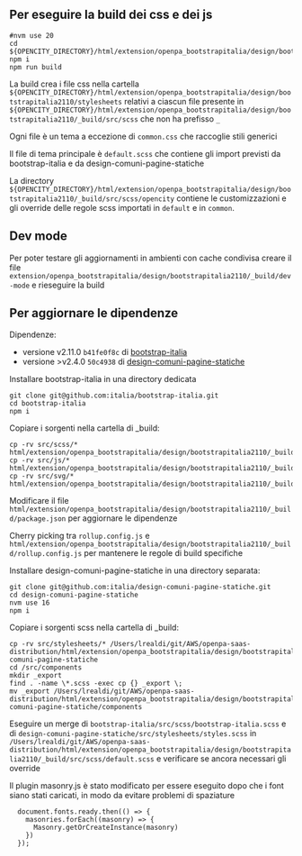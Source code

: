## Per eseguire la build dei css e dei js
```
#nvm use 20
cd ${OPENCITY_DIRECTORY}/html/extension/openpa_bootstrapitalia/design/bootstrapitalia2110/_build/
npm i
npm run build
```

La build crea i file css nella cartella `${OPENCITY_DIRECTORY}/html/extension/openpa_bootstrapitalia/design/bootstrapitalia2110/stylesheets`
relativi a ciascun file presente in  `${OPENCITY_DIRECTORY}/html/extension/openpa_bootstrapitalia/design/bootstrapitalia2110/_build/src/scss` 
che non ha prefisso `_`

Ogni file è un tema a eccezione di `common.css` che raccoglie stili generici 

Il file di tema principale è `default.scss` che contiene gli import previsti da bootstrap-italia e da design-comuni-pagine-statiche

La directory `${OPENCITY_DIRECTORY}/html/extension/openpa_bootstrapitalia/design/bootstrapitalia2110/_build/src/scss/opencity` 
contiene le customizzazioni e gli override delle regole scss importati in `default` e in `common`.

## Dev mode
Per poter testare gli aggiornamenti in ambienti con cache condivisa creare il file `extension/openpa_bootstrapitalia/design/bootstrapitalia2110/_build/dev-mode` e rieseguire la build 

## Per aggiornare le dipendenze

Dipendenze:
- versione v2.11.0 `b41fe0f8c` di [bootstrap-italia](https://github.com/italia/bootstrap-italia.git)
- versione >v2.4.0 `50c4938` di [design-comuni-pagine-statiche](https://github.com/italia/design-comuni-pagine-statiche.git)

Installare bootstrap-italia in una directory dedicata
```
git clone git@github.com:italia/bootstrap-italia.git
cd bootstrap-italia
npm i
```

Copiare i sorgenti nella cartella di _build:
```
cp -rv src/scss/* html/extension/openpa_bootstrapitalia/design/bootstrapitalia2110/_build/src/scss
cp -rv src/js/* html/extension/openpa_bootstrapitalia/design/bootstrapitalia2110/_build/src/js
cp -rv src/svg/* html/extension/openpa_bootstrapitalia/design/bootstrapitalia2110/_build/src/svg
```

Modificare il file `html/extension/openpa_bootstrapitalia/design/bootstrapitalia2110/_build/package.json` 
per aggiornare le dipendenze

Cherry picking tra `rollup.config.js` e `html/extension/openpa_bootstrapitalia/design/bootstrapitalia2110/_build/rollup.config.js`
per mantenere le regole di build specifiche

Installare design-comuni-pagine-statiche in una directory separata:
```
git clone git@github.com:italia/design-comuni-pagine-statiche.git
cd design-comuni-pagine-statiche
nvm use 16
npm i
```

Copiare i sorgenti scss nella cartella di _build:
```
cp -rv src/stylesheets/* /Users/lrealdi/git/AWS/openpa-saas-distribution/html/extension/openpa_bootstrapitalia/design/bootstrapitalia2110/_build/design-comuni-pagine-statiche
cd /src/components
mkdir _export
find . -name \*.scss -exec cp {} _export \;
mv _export /Users/lrealdi/git/AWS/openpa-saas-distribution/html/extension/openpa_bootstrapitalia/design/bootstrapitalia2110/_build/design-comuni-pagine-statiche/components
```

Eseguire un merge di  `bootstrap-italia/src/scss/bootstrap-italia.scss` e di  `design-comuni-pagine-statiche/src/stylesheets/styles.scss` 
in `/Users/lrealdi/git/AWS/openpa-saas-distribution/html/extension/openpa_bootstrapitalia/design/bootstrapitalia2110/_build/src/scss/default.scss` 
e verificare se ancora necessari gli override 

Il plugin masonry.js è stato modificato per essere eseguito dopo che i font siano stati caricati, in modo da evitare problemi di spaziature

```
  document.fonts.ready.then(() => {
    masonries.forEach((masonry) => {
      Masonry.getOrCreateInstance(masonry)
    })
  });
```